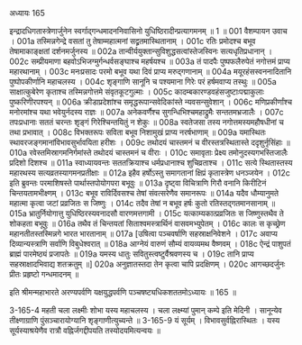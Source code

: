 अध्यायः 165

इन्द्रादधिगतास्त्रेणार्जुनेन स्वर्गाद्गन्धमादननिवासिनो युधिष्ठिरादीन्प्रत्यागमनम् ॥ 1 ॥
001 वैशम्पायन उवाच ।
001a तस्मिन्नगेन्द्रे वसतां तु तेषाम्महात्मनां सद्व्रतमास्थितानाम् ।
001c रतिः प्रमोदश्च बभूव तेषामाकाङ्क्षतां दर्शनमर्जुनस्य ॥
002a तान्वीर्ययुक्तान्सुविशुद्धसत्वांस्तेजस्विनः सत्यधृतिप्रधानान् ।
002c सम्प्रीयमाणा बहवोऽभिजग्मुर्गन्धर्वसङ्घाश्च महर्षयश्च ॥
003a तं पादपैः पुष्पफलैरुपेतं नगोत्तमं प्राप्य महारथानाम् ।
003c मनःप्रसादः परमो बभूव यथा दिवं प्राप्य मरुद्गणानाम् ॥
004a मयूरहंसस्वननादितानि पुष्पोपकीर्णानि महाचलस्य ।
004c शृङ्गाणि सानूनि च पश्यमाना गिरेः परं हर्षमवाप्य तस्थुः ॥
005a साक्षात्कुबेरेण कृताश्च तस्मिन्नगोत्तमे संवृतकूटगुल्माः ।
005c कादम्बकारण्डवहंसजुष्टाःपद्माकुलाः पुष्करिणीरपश्यन् ॥
006a क्रीडाप्रदेशांश्च समृद्धरूपान्सवेदिकांस्ते न्यवसन्सुवेशान् ।
006c मणिप्रकीर्णांश्च मनोरमांश्च यथा भवेयुर्नदस्य राज्ञः ॥
007a अनेकवर्णैश्च सुगन्धिभिश्चमहाद्रुमैः सन्ततमभ्रजालैः ।
007c तपःप्रधानाः सततं चरन्तः शृङ्गं गिरेश्चिन्तयितुं न शेकुः ॥
008a स्वतेजसा तस्य नगोत्तमस्यमहौषधीनां च तथा प्रभावात् ।
008c विभक्तरूपः सविता बभूव निशामुखं प्राप्य नरर्षभाणाम् ॥
009a यमास्थितः स्थावरजङ्गमानांविभावसुर्भावयिता हरीशः ।
009c तथोदयं चास्तमनं च वीरस्तत्रस्थितास्ते ददृशुर्नृसिंहाः ॥
010a रवेस्तमिस्रागमनिर्गमांस्ते तथोदयं चास्तमनं च वीराः ।
010c समावृताः प्रेक्ष्य तमोनुदस्यगभस्तिजालैः प्रदिशो दिशश्च ॥
011a स्वाध्यायवन्तः सततक्रियाश्च धर्मप्रधानाश्च शुचिव्रताश्च ।
011c सत्ये स्थितास्तस्य महारथस्य सत्यव्रतस्यागमनप्रतीक्षाः ॥
012a इहैव हर्षोऽस्तु समागतानां क्षिप्रं कृतास्त्रेण धनञ्जयेन ।
012c इति ब्रुवन्तः परमाशिषस्ते पार्थास्तपोयोगपरा बभूवुः ॥
013a दृष्ट्वा विचित्राणि गिरौ वनानि किरीटिनं चिन्तयतामभीक्ष्णम् ।
013c बभूव राविर्दिवसश्च तेषां संवत्सरेणैव समानरूपः ॥
014a यदैव धौम्यानुमते महात्मा कृत्वा जटां प्रव्रजितः स जिष्णुः ।
014c तदैव तेषां न बभूव हर्षः कुतो रतिस्तद्गतमानसानाम् ॥
015a भ्रातुर्नियोगात्तु युधिष्ठिरस्यवनादसौ वारणमत्तगामी ।
015c यत्काम्यकात्प्रव्रजितः स जिष्णुस्तथैव ते शोकहता बभूवुः ॥
016a तथैव तं चिन्तयतां सिताश्वमस्त्रार्थिनं वासवमभ्युपेतम् ।
016c कालः स कृच्छ्रेण महानतीतस्तस्मिन्नगे भारत भारतानाम् ॥
017a [उषित्वा पञ्चवर्षाणि सहस्राक्षनिवेशने ।
017c अवाप्य दिव्यान्यस्त्राणि सर्वाणि विबुधेश्वरात् ॥
018a आग्नेयं वारुणं सौम्यं वायव्यमथ वैष्णवम् ।
018c ऐन्द्रं पाशुपतं ब्राह्मं पारमेष्ठ्यं प्रजापतेः ॥
019a यमस्य धातुः सवितुस्त्वष्टुर्वैश्रवणस्य च ।
019c तानि प्राप्य सहस्राक्षादभिवाद्य शतक्रतुम् ॥]
020a अनुज्ञातस्तदा तेन कृत्वा चापि प्रदक्षिणम् ।
020c आगच्छदर्जुनः प्रीतः प्रहृष्टो गन्धमादनम् ॥

इति श्रीमन्महाभारते अरण्यपर्वणि यक्षयुद्धपर्वणि पञ्चषष्ट्यधिकशततमोऽध्यायः ॥ 165 ॥

3-165-4 महती चला लक्ष्मीः शोभा यस्य महाचलस्य । चला लक्ष्म्यां पुमान् कम्पे इति मेदिनी । सानून्येव तीक्ष्णाग्राणि पुंसञ्चारायोग्यानि शृङ्गाणीत्युच्यन्ते ॥ 3-165-9 यं सूर्यम् । विभावसुर्वह्निरास्थितः । यस्य सूर्यस्याश्रयेणैव रात्रौ वह्निर्जगद्दीपयति तस्योदयमित्यन्वयः ॥